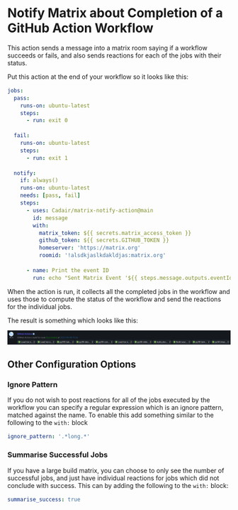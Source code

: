 Notify Matrix about Completion of a GitHub Action Workflow
==========================================================

This action sends a message into a matrix room saying if a workflow succeeds or
fails, and also sends reactions for each of the jobs with their status.

Put this action at the end of your workflow so it looks like this:

```yaml
jobs:
  pass:
    runs-on: ubuntu-latest
    steps:
      - run: exit 0

  fail:
    runs-on: ubuntu-latest
    steps:
      - run: exit 1

  notify:
    if: always()
    runs-on: ubuntu-latest
    needs: [pass, fail]
    steps:
      - uses: Cadair/matrix-notify-action@main
        id: message
        with:
          matrix_token: ${{ secrets.matrix_access_token }}
          github_token: ${{ secrets.GITHUB_TOKEN }}
          homeserver: 'https://matrix.org'
          roomid: '!alsdkjaslkdakldjas:matrix.org'

      - name: Print the event ID
        run: echo "Sent Matrix Event '${{ steps.message.outputs.eventId }}'"
```

When the action is run, it collects all the completed jobs in the workflow and
uses those to compute the status of the workflow and send the reactions for the
individual jobs.

The result is something which looks like this:

![An example message](example.png)


Other Configuration Options
---------------------------

### Ignore Pattern

If you do not wish to post reactions for all of the jobs executed by the
workflow you can specify a regular expression which is an ignore pattern,
matched against the name.
To enable this add something similar to the following to the `with:` block


```yaml
ignore_pattern: '.*long.*'
```

### Summarise Successful Jobs

If you have a large build matrix, you can choose to only see the number of
successful jobs, and just have individual reactions for jobs which did not
conclude with success.
This can by adding the following to the `with:` block:

``` yaml
summarise_success: true
```

